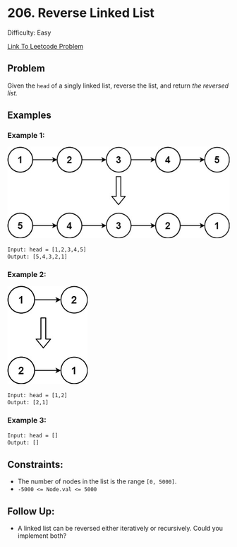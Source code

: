 # 206. Reverse Linked List
Difficulty: Easy

[Link To Leetcode Problem](https://leetcode.com/problems/reverse-linked-list/)

## Problem
Given the `head` of a singly linked list, reverse the list, and return *the reversed list.*

## Examples
### Example 1:
![example1](./example1.jpg)
```
Input: head = [1,2,3,4,5]
Output: [5,4,3,2,1]
```
### Example 2:
![example2](./example2.jpg)
```
Input: head = [1,2]
Output: [2,1]
```
### Example 3:
```
Input: head = []
Output: []
```

## Constraints:
- The number of nodes in the list is the range `[0, 5000]`.
- `-5000 <= Node.val <= 5000`

## Follow Up:
- A linked list can be reversed either iteratively or recursively. Could you implement both?